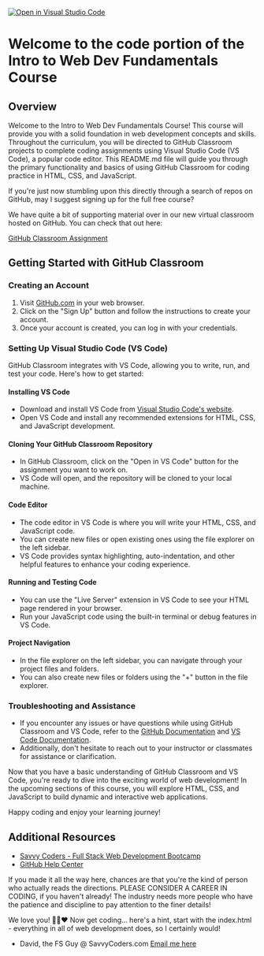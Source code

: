 [![Open in Visual Studio Code](https://classroom.github.com/assets/open-in-vscode-2e0aaae1b6195c2367325f4f02e2d04e9abb55f0b24a779b69b11b9e10269abc.svg)](https://classroom.github.com/online_ide?assignment_repo_id=15285983&assignment_repo_type=AssignmentRepo)
# Welcome to the code portion of the Intro to Web Dev Fundamentals Course

## Overview

Welcome to the Intro to Web Dev Fundamentals Course! This course will provide you with a solid foundation in web development concepts and skills. Throughout the curriculum, you will be directed to GitHub Classroom projects to complete coding assignments using Visual Studio Code (VS Code), a popular code editor. This README.md file will guide you through the primary functionality and basics of using GitHub Classroom for coding practice in HTML, CSS, and JavaScript.

If you're just now stumbling upon this directly through a search of repos on GitHub, may I suggest signing up for the full free course?

We have quite a bit of supporting material over in our new virtual classroom hosted on GitHub. You can check that out here:

[GitHub Classroom Assignment](https://classroom.google.com/c/NTIzNjIwNzM0OTMy?cjc=f4trzvj)

## Getting Started with GitHub Classroom

### Creating an Account

1. Visit [GitHub.com](https://github.com/) in your web browser.
2. Click on the "Sign Up" button and follow the instructions to create your account.
3. Once your account is created, you can log in with your credentials.

### Setting Up Visual Studio Code (VS Code)

GitHub Classroom integrates with VS Code, allowing you to write, run, and test your code. Here's how to get started:

#### Installing VS Code

- Download and install VS Code from [Visual Studio Code's website](https://code.visualstudio.com/).
- Open VS Code and install any recommended extensions for HTML, CSS, and JavaScript development.

#### Cloning Your GitHub Classroom Repository

- In GitHub Classroom, click on the "Open in VS Code" button for the assignment you want to work on.
- VS Code will open, and the repository will be cloned to your local machine.

#### Code Editor

- The code editor in VS Code is where you will write your HTML, CSS, and JavaScript code.
- You can create new files or open existing ones using the file explorer on the left sidebar.
- VS Code provides syntax highlighting, auto-indentation, and other helpful features to enhance your coding experience.

#### Running and Testing Code

- You can use the "Live Server" extension in VS Code to see your HTML page rendered in your browser.
- Run your JavaScript code using the built-in terminal or debug features in VS Code.

#### Project Navigation

- In the file explorer on the left sidebar, you can navigate through your project files and folders.
- You can also create new files or folders using the "+" button in the file explorer.

### Troubleshooting and Assistance

- If you encounter any issues or have questions while using GitHub Classroom and VS Code, refer to the [GitHub Documentation](https://docs.github.com/) and [VS Code Documentation](https://code.visualstudio.com/docs).
- Additionally, don't hesitate to reach out to your instructor or classmates for assistance or clarification.

Now that you have a basic understanding of GitHub Classroom and VS Code, you're ready to dive into the exciting world of web development! In the upcoming sections of this course, you will explore HTML, CSS, and JavaScript to build dynamic and interactive web applications.

Happy coding and enjoy your learning journey!

## Additional Resources

- [Savvy Coders - Full Stack Web Development Bootcamp](https://savvycoders.com/fullstackwebdevelopment/)
- [GitHub Help Center](https://support.github.com/)

If you made it all the way here, chances are that you're the kind of person who actually reads the directions. PLEASE CONSIDER A CAREER IN CODING, if you haven't already! The industry needs more people who have the patience and discipline to pay attention to the finer details!

We love you! 🙌🤓♥ Now get coding... here's a hint, start with the index.html - everything in all of web development does, so I certainly would!

- David, the FS Guy @ SavvyCoders.com
[Email me here](mailto:david@savvycoders.com)
